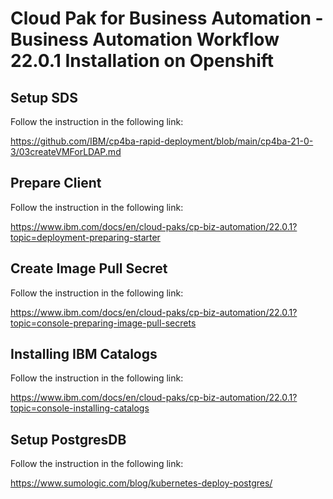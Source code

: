 # Cloud Pak for Business Automation - Business Automation Workflow 22.0.1 Installation on Openshift  
  
  
## Setup SDS
  
  Follow the instruction in the following link:
  
  https://github.com/IBM/cp4ba-rapid-deployment/blob/main/cp4ba-21-0-3/03createVMForLDAP.md
    
## Prepare Client

  Follow the instruction in the following link:
  
  https://www.ibm.com/docs/en/cloud-paks/cp-biz-automation/22.0.1?topic=deployment-preparing-starter
  
## Create Image Pull Secret
  
  Follow the instruction in the following link:
  
  https://www.ibm.com/docs/en/cloud-paks/cp-biz-automation/22.0.1?topic=console-preparing-image-pull-secrets

## Installing IBM Catalogs
  
  Follow the instruction in the following link:
  
  https://www.ibm.com/docs/en/cloud-paks/cp-biz-automation/22.0.1?topic=console-installing-catalogs
  
## Setup PostgresDB

  Follow the instruction in the following link:
  
  https://www.sumologic.com/blog/kubernetes-deploy-postgres/
